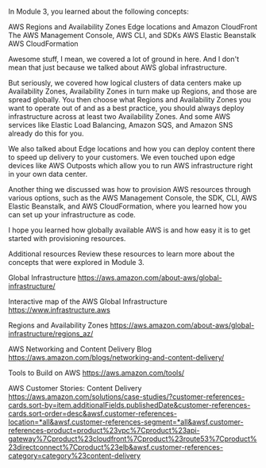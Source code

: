 In Module 3, you learned about the following concepts:

AWS Regions and Availability Zones
Edge locations and Amazon CloudFront
The AWS Management Console, AWS CLI, and SDKs
AWS Elastic Beanstalk
AWS CloudFormation

Awesome stuff, I mean, we covered a lot of ground in here. And I don't mean that just because we talked about AWS global infrastructure. 

But seriously, we covered how logical clusters of data centers make up Availability Zones, Availability Zones in turn make up Regions, and those are spread globally. You then choose what Regions and Availability Zones you want to operate out of and as a best practice, you should always deploy infrastructure across at least two Availability Zones. And some AWS services like Elastic Load Balancing, Amazon SQS, and Amazon SNS already do this for you. 

We also talked about Edge locations and how you can deploy content there to speed up delivery to your customers. We even touched upon edge devices like AWS Outposts which allow you to run AWS infrastructure right in your own data center. 

Another thing we discussed was how to provision AWS resources through various options, such as the AWS Management Console, the SDK, CLI, AWS Elastic Beanstalk, and AWS CloudFormation, where you learned how you can set up your infrastructure as code. 

I hope you learned how globally available AWS is and how easy it is to get started with provisioning resources.

Additional resources
Review these resources to learn more about the concepts that were explored in Module 3.

Global Infrastructure
https://aws.amazon.com/about-aws/global-infrastructure/

Interactive map of the AWS Global Infrastructure
https://www.infrastructure.aws

Regions and Availability Zones
https://aws.amazon.com/about-aws/global-infrastructure/regions_az/

AWS Networking and Content Delivery Blog
https://aws.amazon.com/blogs/networking-and-content-delivery/

Tools to Build on AWS
https://aws.amazon.com/tools/

AWS Customer Stories: Content Delivery
https://aws.amazon.com/solutions/case-studies/?customer-references-cards.sort-by=item.additionalFields.publishedDate&customer-references-cards.sort-order=desc&awsf.customer-references-location=*all&awsf.customer-references-segment=*all&awsf.customer-references-product=product%23vpc%7Cproduct%23api-gateway%7Cproduct%23cloudfront%7Cproduct%23route53%7Cproduct%23directconnect%7Cproduct%23elb&awsf.customer-references-category=category%23content-delivery
